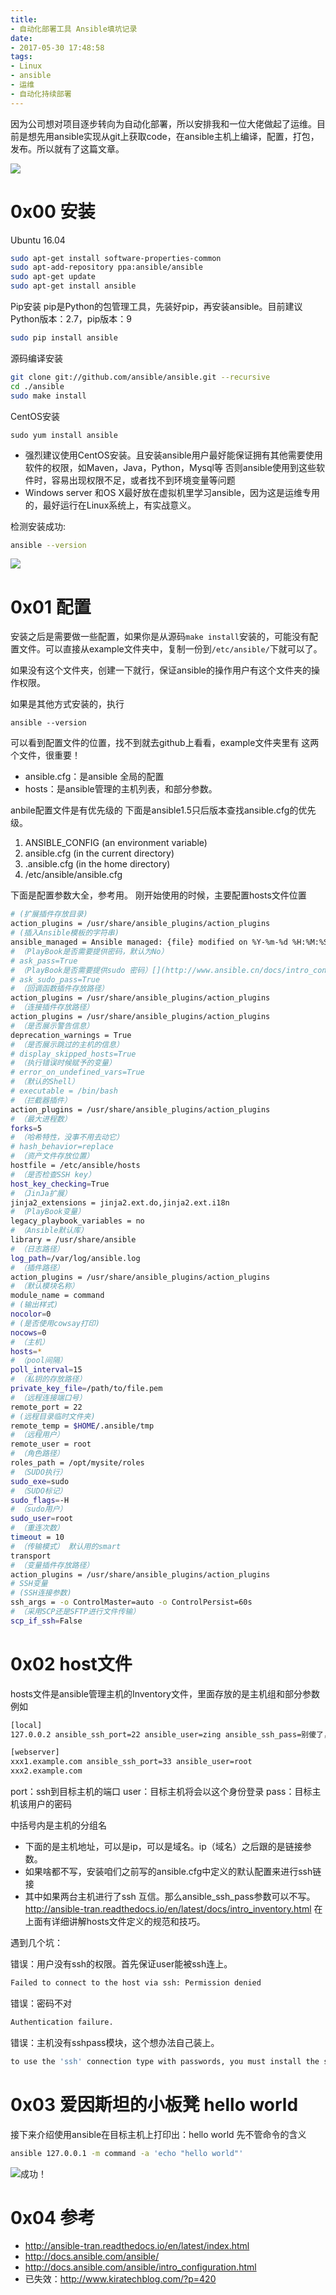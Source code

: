 ```yaml
---
title:
- 自动化部署工具 Ansible填坑记录
date:
- 2017-05-30 17:48:58
tags:
- Linux
- ansible
- 运维
- 自动化持续部署
---
```

因为公司想对项目逐步转向为自动化部署，所以安排我和一位大佬做起了运维。目前是想先用ansible实现从git上获取code，在ansible主机上编译，配置，打包，发布。所以就有了这篇文章。

![](http://upload-images.jianshu.io/upload_images/1112615-fea8ebad97cb96d8.png?imageMogr2/auto-orient/strip%7CimageView2/2/w/1240)
<!--more-->

# 0x00 安装

Ubuntu 16.04
```bash
sudo apt-get install software-properties-common
sudo apt-add-repository ppa:ansible/ansible
sudo apt-get update
sudo apt-get install ansible
```
Pip安装
pip是Python的包管理工具，先装好pip，再安装ansible。目前建议Python版本：2.7，pip版本：9
```bash
sudo pip install ansible
```
源码编译安装
```bash
git clone git://github.com/ansible/ansible.git --recursive
cd ./ansible
sudo make install
```
CentOS安装
```
sudo yum install ansible
```
> 
+ 强烈建议使用CentOS安装。且安装ansible用户最好能保证拥有其他需要使用软件的权限，如Maven，Java，Python，Mysql等
否则ansible使用到这些软件时，容易出现权限不足，或者找不到环境变量等问题
+ Windows server 和OS X最好放在虚拟机里学习ansible，因为这是运维专用的，最好运行在Linux系统上，有实战意义。

检测安装成功:
```bash
ansible --version
```

![](http://upload-images.jianshu.io/upload_images/1112615-deb275ca4824f5ab.png?imageMogr2/auto-orient/strip%7CimageView2/2/w/1240)


# 0x01 配置
安装之后是需要做一些配置，如果你是从源码`make install`安装的，可能没有配置文件。可以直接从example文件夹中，复制一份到`/etc/ansible/`下就可以了。

如果没有这个文件夹，创建一下就行，保证ansible的操作用户有这个文件夹的操作权限。

如果是其他方式安装的，执行
```
ansible --version
```
可以看到配置文件的位置，找不到就去github上看看，example文件夹里有
这两个文件，很重要！
+ ansible.cfg：是ansible 全局的配置
+ hosts：是ansible管理的主机列表，和部分参数。

anbile配置文件是有优先级的
下面是ansible1.5只后版本查找ansible.cfg的优先级。
1. ANSIBLE_CONFIG (an environment variable)
2. ansible.cfg (in the current directory)
3. .ansible.cfg (in the home directory)
4. /etc/ansible/ansible.cfg

下面是配置参数大全，参考用。
刚开始使用的时候，主要配置hosts文件位置
```bash
# (扩展插件存放目录)
action_plugins = /usr/share/ansible_plugins/action_plugins 
# (插入Ansible模板的字符串)
ansible_managed = Ansible managed: {file} modified on %Y-%m-%d %H:%M:%S by {uid} on {host}
# （PlayBook是否需要提供密码，默认为No）
# ask_pass=True
# （PlayBook是否需要提供sudo 密码）[](http://www.ansible.cn/docs/intro_configuration.html#ask-sudo-pass)
# ask_sudo_pass=True
# （回调函数插件存放路径）
action_plugins = /usr/share/ansible_plugins/action_plugins
# （连接插件存放路径）
action_plugins = /usr/share/ansible_plugins/action_plugins
# （是否展示警告信息）
deprecation_warnings = True
# （是否展示跳过的主机的信息）
# display_skipped_hosts=True
# （执行错误时候赋予的变量）
# error_on_undefined_vars=True
# （默认的Shell）
# executable = /bin/bash
# （拦截器插件）
action_plugins = /usr/share/ansible_plugins/action_plugins
# （最大进程数）
forks=5
# （哈希特性，没事不用去动它）
# hash_behavior=replace
# （资产文件存放位置）
hostfile = /etc/ansible/hosts
# （是否检查SSH key）
host_key_checking=True
# （JinJa扩展）
jinja2_extensions = jinja2.ext.do,jinja2.ext.i18n
# （PlayBook变量）
legacy_playbook_variables = no
# （Ansible默认库）
library = /usr/share/ansible
# （日志路径）
log_path=/var/log/ansible.log
# （插件路径）
action_plugins = /usr/share/ansible_plugins/action_plugins
# （默认模块名称）
module_name = command
# (输出样式)
nocolor=0
# (是否使用cowsay打印)
nocows=0
# （主机）
hosts=*
# （pool间隔）
poll_interval=15
# （私钥的存放路径）
private_key_file=/path/to/file.pem
# （远程连接端口号）
remote_port = 22
# (远程目录临时文件夹)
remote_temp = $HOME/.ansible/tmp
# （远程用户）
remote_user = root
# （角色路径）
roles_path = /opt/mysite/roles
# （SUDO执行）
sudo_exe=sudo
# （SUDO标记）
sudo_flags=-H
# （sudo用户）
sudo_user=root
# （重连次数）
timeout = 10
# （传输模式） 默认用的smart
transport
# （变量插件存放路径）
action_plugins = /usr/share/ansible_plugins/action_plugins
# SSH变量
# (SSH连接参数)
ssh_args = -o ControlMaster=auto -o ControlPersist=60s
# （采用SCP还是SFTP进行文件传输）
scp_if_ssh=False
```

# 0x02 host文件
hosts文件是ansible管理主机的Inventory文件，里面存放的是主机组和部分参数
例如
```bash
[local]
127.0.0.2 ansible_ssh_port=22 ansible_user=zing ansible_ssh_pass=别傻了，我不会写的

[webserver]
xxx1.example.com ansible_ssh_port=33 ansible_user=root
xxx2.example.com

```
port：ssh到目标主机的端口
user：目标主机将会以这个身份登录
pass：目标主机该用户的密码

中括号内是主机的分组名
+ 下面的是主机地址，可以是ip，可以是域名。ip（域名）之后跟的是链接参数。
+ 如果啥都不写，安装咱们之前写的ansible.cfg中定义的默认配置来进行ssh链接
+ 其中如果两台主机进行了ssh 互信。那么ansible_ssh_pass参数可以不写。
http://ansible-tran.readthedocs.io/en/latest/docs/intro_inventory.html
在上面有详细讲解hosts文件定义的规范和技巧。

遇到几个坑：

错误：用户没有ssh的权限。首先保证user能被ssh连上。
```bash
Failed to connect to the host via ssh: Permission denied 
```


错误：密码不对
```bash
Authentication failure. 
```

错误：主机没有sshpass模块，这个想办法自己装上。
```bash
to use the 'ssh' connection type with passwords, you must install the sshpass program
```

# 0x03 爱因斯坦的小板凳 hello world
接下来介绍使用ansible在目标主机上打印出：hello world
先不管命令的含义
```bash
ansible 127.0.0.1 -m command -a 'echo "hello world"'
```

![成功！](http://upload-images.jianshu.io/upload_images/1112615-168b6a19d6b502f8.png?imageMogr2/auto-orient/strip%7CimageView2/2/w/1240)


# 0x04 参考
+ http://ansible-tran.readthedocs.io/en/latest/index.html
+ http://docs.ansible.com/ansible/
+ http://docs.ansible.com/ansible/intro_configuration.html
+ 已失效：http://www.kiratechblog.com/?p=420

